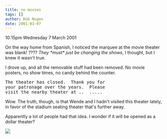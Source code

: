 ```yaml
---
title: no movies
tags: []
author: Rob Nugen
date: 2001-03-07
---
```


<p class=date>10:15pm Wednesday 7 March 2001</p>

<p>On the way home from Spanish, I noticed the marquee
at the movie theater was blank!  ????  <em>They *must*
just be changing the shows</em>, I thought, but I knew
it wasn't true.</p>

<p>I drove up, and all the removable stuff had been
removed.  No movie posters, no show times, no candy
behind the counter.</p>

<pre>
The theater has closed.  Thank you for
your patronage over the years.  Please
visit the nearby theater at ..  .....
</pre>

<p>Wow.  The truth, though, is that Wende and I hadn't
visited this theater lately, in favor of the stadium
seating theater that's further away.</p>

<p>Apparently a lot of people had that idea.  I wonder
if it will be opened as a dollar theater?</p>

<p><img src="/images/rob/wL-ROB.gif"/></p>
